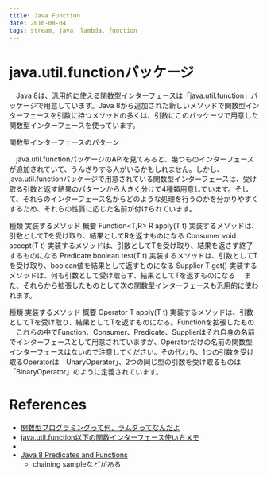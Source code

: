 ```yaml
---
title: Java Function
date: 2016-08-04
tags: stream, java, lambda, function
---
```


# java.util.functionパッケージ

　Java 8は、汎用的に使える関数型インターフェースは「java.util.function」パッケージで用意しています。Java 8から追加された新しいメソッドで関数型インターフェースを引数に持つメソッドの多くは、引数にこのパッケージで用意した関数型インターフェースを使っています。

関数型インターフェースのパターン

　java.util.functionパッケージのAPIを見てみると、幾つものインターフェースが追加されていて、うんざりする人がいるかもしれません。しかし、java.util.functionパッケージで用意されている関数型インターフェースは、受け取る引数と返す結果のパターンから大きく分けて4種類用意しています。そして、それらのインターフェース名からどのような処理を行うのかを分かりやすくするため、それらの性質に応じた名前が付けられています。

種類	実装するメソッド	概要
Function<T,R>	R apply(T t)	実装するメソッドは、引数としてTを受け取り、結果としてRを返すものになる
Consumer<T>	void accept(T t)	実装するメソッドは、引数としてTを受け取り、結果を返さず終了するものになる
Predicate<T>	boolean test(T t)	実装するメソッドは、引数としてTを受け取り、boolean値を結果として返すものになる
Supplier<T>	T get()	実装するメソッドは、何も引数として受け取らず、結果としてTを返すものになる
　また、それらから拡張したものとして次の関数型インターフェースも汎用的に使われます。

種類	実装するメソッド	概要
Operator<T>	T apply(T t)	実装するメソッドは、引数としてTを受け取り、結果としてTを返すものになる。Functionを拡張したもの
　これらの中でFunction、Consumer、Predicate、Supplierはそれ自身の名前でインターフェースとして用意されていますが、Operatorだけの名前の関数型インターフェースはないので注意してください。その代わり、1つの引数を受け取るOperatorは「UnaryOperator<T>」、2つの同じ型の引数を受け取るものは「BinaryOperator<T>」のように定義されています。


# References

+ [関数型プログラミングって何、ラムダってなんだよ](http://qiita.com/lrf141/items/98ffbeaee42d30cca4dc)
+ [java.util.function以下の関数インターフェース使い方メモ](http://qiita.com/opengl-8080/items/22c4405a38127ed86a31#1-1)
+ [](http://www.atmarkit.co.jp/ait/articles/1404/30/news017.html)
+ [Java 8 Predicates and Functions](http://www.byteslounge.com/tutorials/java-8-predicates-and-functions)
  + chaining sampleなどがある
